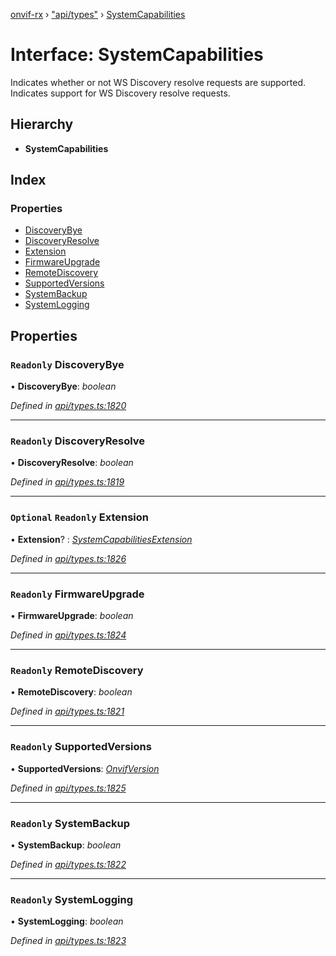 [onvif-rx](../README.md) › ["api/types"](../modules/_api_types_.md) › [SystemCapabilities](_api_types_.systemcapabilities.md)

# Interface: SystemCapabilities

Indicates whether or not WS Discovery resolve requests are supported.
Indicates support for WS Discovery resolve requests.

## Hierarchy

* **SystemCapabilities**

## Index

### Properties

* [DiscoveryBye](_api_types_.systemcapabilities.md#readonly-discoverybye)
* [DiscoveryResolve](_api_types_.systemcapabilities.md#readonly-discoveryresolve)
* [Extension](_api_types_.systemcapabilities.md#optional-readonly-extension)
* [FirmwareUpgrade](_api_types_.systemcapabilities.md#readonly-firmwareupgrade)
* [RemoteDiscovery](_api_types_.systemcapabilities.md#readonly-remotediscovery)
* [SupportedVersions](_api_types_.systemcapabilities.md#readonly-supportedversions)
* [SystemBackup](_api_types_.systemcapabilities.md#readonly-systembackup)
* [SystemLogging](_api_types_.systemcapabilities.md#readonly-systemlogging)

## Properties

### `Readonly` DiscoveryBye

• **DiscoveryBye**: *boolean*

*Defined in [api/types.ts:1820](https://github.com/patrickmichalina/onvif-rx/blob/3e9b152/src/api/types.ts#L1820)*

___

### `Readonly` DiscoveryResolve

• **DiscoveryResolve**: *boolean*

*Defined in [api/types.ts:1819](https://github.com/patrickmichalina/onvif-rx/blob/3e9b152/src/api/types.ts#L1819)*

___

### `Optional` `Readonly` Extension

• **Extension**? : *[SystemCapabilitiesExtension](_api_types_.systemcapabilitiesextension.md)*

*Defined in [api/types.ts:1826](https://github.com/patrickmichalina/onvif-rx/blob/3e9b152/src/api/types.ts#L1826)*

___

### `Readonly` FirmwareUpgrade

• **FirmwareUpgrade**: *boolean*

*Defined in [api/types.ts:1824](https://github.com/patrickmichalina/onvif-rx/blob/3e9b152/src/api/types.ts#L1824)*

___

### `Readonly` RemoteDiscovery

• **RemoteDiscovery**: *boolean*

*Defined in [api/types.ts:1821](https://github.com/patrickmichalina/onvif-rx/blob/3e9b152/src/api/types.ts#L1821)*

___

### `Readonly` SupportedVersions

• **SupportedVersions**: *[OnvifVersion](_api_types_.onvifversion.md)*

*Defined in [api/types.ts:1825](https://github.com/patrickmichalina/onvif-rx/blob/3e9b152/src/api/types.ts#L1825)*

___

### `Readonly` SystemBackup

• **SystemBackup**: *boolean*

*Defined in [api/types.ts:1822](https://github.com/patrickmichalina/onvif-rx/blob/3e9b152/src/api/types.ts#L1822)*

___

### `Readonly` SystemLogging

• **SystemLogging**: *boolean*

*Defined in [api/types.ts:1823](https://github.com/patrickmichalina/onvif-rx/blob/3e9b152/src/api/types.ts#L1823)*
